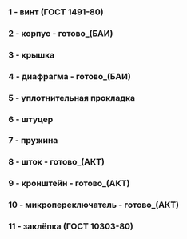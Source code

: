 ### 1 - винт (ГОСТ 1491-80)
### 2 - корпус	-	готово_(БАИ)
### 3 - крышка
### 4 - диафрагма 	- готово_(БАИ)
### 5 - уплотнительная прокладка
### 6 - штуцер
### 7 - пружина
### 8 - шток - готово_(АКТ)
### 9 - кронштейн - готово_(АКТ)
### 10 - микропереключатель - готово_(АКТ)
### 11 - заклёпка (ГОСТ 10303-80)

